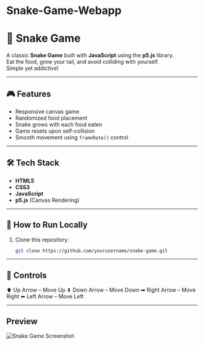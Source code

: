 # Snake-Game-Webapp

# 🐍 Snake Game

A classic **Snake Game** built with **JavaScript** using the **p5.js** library.  
Eat the food, grow your tail, and avoid colliding with yourself.  
Simple yet addictive!

---

## 🎮 Features
- Responsive canvas game
- Randomized food placement
- Snake grows with each food eaten
- Game resets upon self-collision
- Smooth movement using `frameRate()` control

---

## 🛠️ Tech Stack
- **HTML5**
- **CSS3**
- **JavaScript**
- **p5.js** (Canvas Rendering)

---

## 🚀 How to Run Locally
1. Clone this repository:
   ```bash
   git clone https://github.com/yourusername/snake-game.git

---

## 🎯 Controls

⬆ Up Arrow – Move Up
⬇ Down Arrow – Move Down
➡ Right Arrow – Move Right
⬅ Left Arrow – Move Left

---

## Preview

![Snake Game Screenshot](https://github.com/nitikad58/Snake-Game-Webapp/blob/main/Snake-game-snapshot.png)
